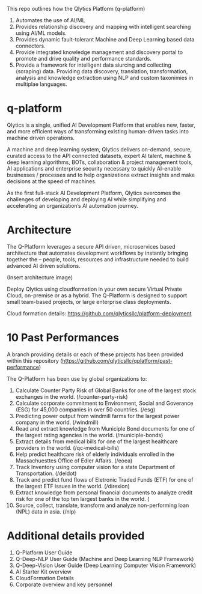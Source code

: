 This repo outlines how the Qlytics Platform (q-platform) 

1. Automates the use of AI/ML
2. Provides relationship discovery and mapping with intelligent searching using AI/ML models.
3. Provides dynamic fault-tolerant Machine and Deep Learning based data connectors.
4. Provide integrated knowledge management and discovery portal to promote and drive quality and performance standards.
5. Provide a framework for intelligent data siurcing and collecting (scraping) data. Providing data discovery, translation, transformation, analysis and knowledge extraction using NLP and custom taxonimies in multiplae languages.

# q-platform
Qlytics is a single, unified AI Development Platform that enables new, faster, and more efficient ways of transforming existing human-driven tasks into machine driven operations.

A machine and deep learning system, Qlytics delivers on-demand, secure, curated access to the API connected datasets, expert AI talent, machine & deep learning algorithms, BOTs, collaboration & project management tools, AI applications and enterprise security necessary to quickly AI-enable businesses / processes and to help organizations extract insights and make decisions at the speed of machines.

As the first full-stack AI Development Platform, Qlytics overcomes the challenges of developing and deploying AI while simplifying and accelerating an organization’s AI automation journey.

# Architecture
The Q-Platform leverages a secure API driven, microservices based architecture that automates development workflows by instantly bringing together the – people, tools, resources and infrastructure needed to build advanced AI driven solutions.

(Insert architecture image)

Deploy Qlytics using cloudformation in your own secure Virtual Private Cloud, on-premise or as a hybrid. The Q-Platform is designed to support small team-based projects, or large enterprise class deployments.

Cloud formation details: https://github.com/qlyticsllc/platform-deployment

# 10 Past Performances
A branch providing details or each of these projects has been provided within this repository (https://github.com/qlyticsllc/qplatform/past-performance)

The Q-Platform has been use by global organizations to:

1. Calculate Counter Party Risk of Global Banks for one of the largest stock exchanges in the world. (/counter-party-risk)
2. Calculate corporate commitment to Environment, Social and Goverance (ESG) for 45,000 companies in over 50 countries. (/esg)
3. Predicting power output from windmill farms for the largest power company in the world. (/windmill)
4. Read and extract knowledge from Municiple Bond documents for one of the largest rating agencies in the world. (/municiple-bonds)
5. Extract details from medical bills for one of the largest healthcare providers in the world. (/qc-medical-bills)
6. Help predict healthcare risk of elderly individuals enrolled in the Massachuesttes Office of Edler Affairs. (/eoea)
7. Track Inventory using computer vision for a state Department of Transportation. (/deldot)
8. Track and predict fund flows of Eletronic Traded Funds (ETF) for one of the largest ETF issues in the world. (/direxion)
9. Extract knowledge from personal financial documents to analyze credit risk for one of the top ten largest banks in the world. (
10. Source, collect, translate, transform and analyze non-performing loan (NPL) data in asia. (/nlp)

# Additional details provided
1. Q-Platform User Guide
2. Q-Deep-NLP User Guide (Machine and Deep Learning NLP Framework)
3. Q-Deep-Vision User Guide (Deep Learning Computer Vision Framework)
4. AI Starter Kit overview
5. CloudFormation Details
6. Corporate overview and key personnel
